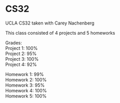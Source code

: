 # CS32
UCLA CS32 taken with Carey Nachenberg

This class consisted of 4 projects and 5 homeworks

Grades:  
Project 1: 100%  
Project 2: 95%  
Project 3: 100%  
Project 4: 92%  

Homework 1: 99%  
Homework 2: 100%    
Homework 3: 95%  
Homework 4: 100%   
Homework 5: 100%  
